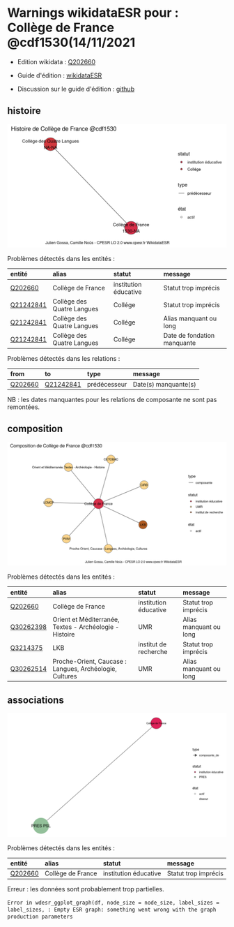 Warnings wikidataESR pour : Collège de France @cdf1530(14/11/2021
================

- Edition wikidata : [Q202660](https://www.wikidata.org/wiki/Q202660)
- Guide d'édition : [wikidataESR](https://github.com/cpesr/wikidataESR/)

- Discussion sur le guide d'édition : [github](https://github.com/cpesr/wikidataESR/issues)



## histoire 

![Graphique non généré](Q202660-histoire.png) 

Problèmes détectés dans les entités :

|entité                                               |alias                      |statut                |message                     |
|:----------------------------------------------------|:--------------------------|:---------------------|:---------------------------|
|[Q202660](https://www.wikidata.org/wiki/Q202660)     |Collège de France          |institution éducative |Statut trop imprécis        |
|[Q21242841](https://www.wikidata.org/wiki/Q21242841) |Collège des Quatre Langues |Collége               |Statut trop imprécis        |
|[Q21242841](https://www.wikidata.org/wiki/Q21242841) |Collège des Quatre Langues |Collége               |Alias manquant ou long      |
|[Q21242841](https://www.wikidata.org/wiki/Q21242841) |Collège des Quatre Langues |Collége               |Date de fondation manquante |

Problèmes détectés dans les relations :

|from                                             |to                                                   |type         |message              |
|:------------------------------------------------|:----------------------------------------------------|:------------|:--------------------|
|[Q202660](https://www.wikidata.org/wiki/Q202660) |[Q21242841](https://www.wikidata.org/wiki/Q21242841) |prédécesseur |Date(s) manquante(s) |

NB : les dates manquantes pour les relations de composante ne sont pas remontées. 



## composition 

![Graphique non généré](Q202660-composition.png) 

Problèmes détectés dans les entités :

|entité                                               |alias                                                   |statut                |message                |
|:----------------------------------------------------|:-------------------------------------------------------|:---------------------|:----------------------|
|[Q202660](https://www.wikidata.org/wiki/Q202660)     |Collège de France                                       |institution éducative |Statut trop imprécis   |
|[Q30262398](https://www.wikidata.org/wiki/Q30262398) |Orient et Méditerranée, Textes - Archéologie - Histoire |UMR                   |Alias manquant ou long |
|[Q3214375](https://www.wikidata.org/wiki/Q3214375)   |LKB                                                     |institut de recherche |Statut trop imprécis   |
|[Q30262514](https://www.wikidata.org/wiki/Q30262514) |Proche-Orient, Caucase : Langues, Archéologie, Cultures |UMR                   |Alias manquant ou long |

 



## associations 

![Graphique non généré](Q202660-associations.png) 

Problèmes détectés dans les entités :

|entité                                           |alias             |statut                |message              |
|:------------------------------------------------|:-----------------|:---------------------|:--------------------|
|[Q202660](https://www.wikidata.org/wiki/Q202660) |Collège de France |institution éducative |Statut trop imprécis |

 


Erreur : les données sont probablement trop partielles.
```
Error in wdesr_ggplot_graph(df, node_size = node_size, label_sizes = label_sizes, : Empty ESR graph: something went wrong with the graph production parameters

``` 

